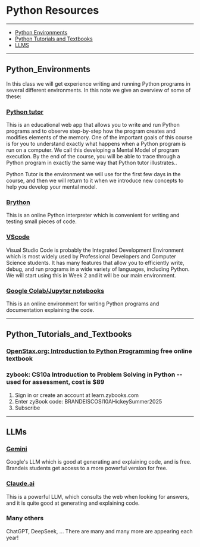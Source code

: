 # Python Resources

---

* [Python Environments](#Python_Environments)
* [Python Tutorials and Textbooks](#Python_Tutorials_and_Textbooks)
* [LLMS](#LLMs)


---

## Python_Environments

In this class we will get experience writing and running Python programs in several different environments.
In this note we give an overview of some of these:

### [Python tutor](https://pythontutor.com/python-compiler.html#mode=edit)

This is an educational web app that allows you to write and run Python programs 
and to observe step-by-step how the program creates and modifies elements of the memory.
One of the important goals of this course is for you to understand exactly what happens
when a Python program is run on a computer. We call this developing a Mental Model of
program execution. By the end of the course, you will be able to trace through a Python program
in exactly the same way that Python tutor illustrates..

Python Tutor is the environment we will use for the first few days in the course, and then we
will return to it when we introduce new concepts to help you develop your mental model.

### [Brython](https://brython.info)
This is an online Python interpreter which is convenient for writing and testing small pieces of code.

### [VScode](https://code.visualstudio.com/)
Visual Studio Code is probably the Integrated Development Environment
which is most widely used by Professional Developers and Computer Science students.
It has many features that allow you to efficiently write, debug, and run programs in
a wide variety of languages, including Python. We will start using this in Week 2 and it
will be our main environment.

### [Google Colab/Jupyter notebooks](https://colab.research.google.com/)
This is an online environment for writing Python programs and documentation explaining the code.

---

## Python_Tutorials_and_Textbooks

### [OpenStax.org: Introduction to Python Programming](https://openstax.org/details/books/introduction-python-programming) free online textbook
### zybook: CS10a Introduction to Problem Solving in Python -- used for assessment, cost is $89
  1. Sign in or create an account at learn.zybooks.com
  2. Enter zyBook code: BRANDEISCOSI10AHickeySummer2025
  3. Subscribe

---

## LLMs

### [Gemini](https://gemini.google.com/app)
Google's LLM which is good at generating and explaining code, and is free.
Brandeis students get access to a more powerful version for free.

### [Claude.ai](https://claude.ai)
This is a powerful LLM, which consults the web when looking for answers,
and it is quite good at generating and explaining code.

### Many others
ChatGPT, DeepSeek, ...  There are many and many more are appearing each year!
